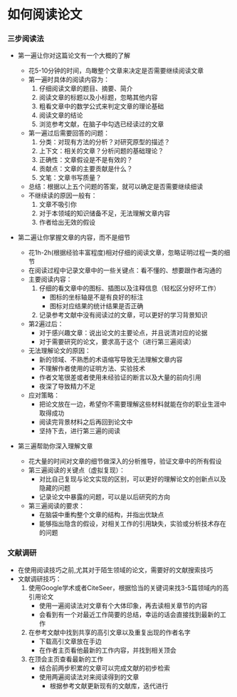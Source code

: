 # 如何阅读论文

### 三步阅读法
- 第一遍让你对这篇论文有一个大概的了解
    - 花5-10分钟的时间，鸟瞰整个文章来决定是否需要继续阅读文章
    - 第一遍时具体的阅读内容为：
        1. 仔细阅读文章的题目、摘要、简介
        2. 阅读文章的标题以及小标题，忽略其他内容
        3. 粗看文章中的数学公式来判定文章的理论基础
        4. 阅读文章的结论
        5. 浏览参考文献，在脑子中勾选已经读过的文章
    - 第一遍过后需要回答的问题：
        1. 分类：对现有方法的分析？对研究原型的描述？
        2. 上下文：相关的文章？分析问题的基础理论？
        3. 正确性：文章假设是不是有效的？
        4. 贡献点：文章的主要贡献是什么？
        5. 文笔：文章书写质量？
    - 总结：根据以上五个问题的答案，就可以确定是否需要继续细读
    - 不继续读的原因一般有：
        1. 文章不吸引你
        2. 对于本领域的知识储备不足，无法理解文章内容
        3. 作者给出无效的假设

- 第二遍让你掌握文章的内容，而不是细节
    - 花1h-2h(根据经验丰富程度)相对仔细的阅读文章，忽略证明过程一类的细节
    - 在阅读过程中记录文章中的一些关键点：看不懂的、想要跟作者沟通的
    - 主要阅读内容：
        1. 仔细的看文章中的图标、插图以及注释信息（轻松区分好坏工作）
            - 图标的坐标轴是不是有良好的标注
            - 图标对应结果的统计结果是否正确
        2. 记录参考文献中没有阅读过的文章，可以更好的学习背景知识
    - 第2遍过后：
        - 对于感兴趣文章：说出论文的主要论点，并且说清对应的论据
        - 对于需要研究的论文，要求高于这个（进行第三遍阅读）
    - 无法理解论文的原因：
        - 新的领域、不熟悉的术语缩写导致无法理解文章内容
        - 不理解作者使用的证明方法、实验技术
        - 作者文笔很差或者使用未经验证的断言以及大量的前向引用
        - 夜深了导致精力不足
    - 应对策略：
        - 把论文放在一边，希望你不需要理解这些材料就能在你的职业生涯中取得成功
        - 阅读完背景材料之后再回到论文中
        - 坚持下去，进行第三遍的阅读

- 第三遍帮助你深入理解文章
    - 花大量的时间对文章的细节做深入的分析推导，验证文章中的所有假设
    - 第三遍阅读的关键点（虚拟复现）：
        - 对比自己复现与论文实现的区别，可以更好的理解论文的创新点以及隐藏的问题
        - 记录论文中暴露的问题，可以是以后研究的方向
    - 第三遍阅读的要求：
        - 在脑袋中重构整个文章的结构，并指出优缺点
        - 能够指出隐含的假设，对相关工作的引用缺失，实验或分析技术存在的问题

### 文献调研
- 在使用阅读技巧之前,尤其对于陌生领域的论文，需要好的文献搜索技巧
- 文献调研技巧：
    1. 使用Google学术或者CiteSeer，根据恰当的关键词来找3-5篇领域内的高引用论文
        - 使用一遍阅读法对文章有个大体印象，再去读相关章节的内容
        - 会看到有一个对最近工作简要的总结，幸运的话会直接找到最新的工作
    2. 在参考文献中找到共享的高引文章以及重复出现的作者名字
        - 下载高引文章放在手边
        - 在作者主页看他最新的工作内容，并找到相关顶会
    3. 在顶会主页查看最新的工作
        - 结合前两步积累的文章可以完成文献的初步检索
        - 使用两遍阅读法对来阅读得到的文章
            - 根据参考文献更新现有的文献库，迭代进行